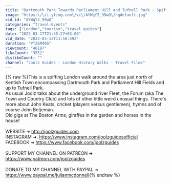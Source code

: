 ```yaml
---
title: "Dartmouth Park Towards Parliament Hill and Tufnell Park - Spiffing London Walk"
image: "https:\/\/i.ytimg.com\/vi\/AYWqY2_99wQ\/hqdefault.jpg"
vid_id: "AYWqY2_99wQ"
categories: "Travel-Events"
tags: ["London","tourism","travel guides"]
date: "2022-03-17T21:35:27+03:00"
vid_date: "2022-03-13T11:58:49Z"
duration: "PT26M40S"
viewcount: "46197"
likeCount: "3552"
dislikeCount: ""
channel: "Joolz Guides - London History Walks - Travel Films"
---
```

{% raw %}This is a spiffing London walk around the area just north of Kentish Town encompassing Dartmouth Park and Parliament Hill Fields and up to Tufnell Park.<br />As usual Joolz talks about the underground river Fleet, the Forum (aka The Town and Country Club) and lots of other little weird unusual things. There's more about John Keats, cricket (players versus gentlemen), hymns and of course John Betjeman. <br />Old gigs at The Boston Arms, giraffes in the garden and horses in the house!<br /><br />WEBSITE  ➜  <a rel="nofollow" target="blank" href="http://joolzguides.com">http://joolzguides.com</a><br />INSTAGRAM ➜. <a rel="nofollow" target="blank" href="https://www.instagram.com/joolzguidesofficial">https://www.instagram.com/joolzguidesofficial</a><br />FACEBOOK ➜  <a rel="nofollow" target="blank" href="https://www.facebook.com/joolzguides">https://www.facebook.com/joolzguides</a><br /><br />SUPPORT MY CHANNEL ON PATREON ➜ <a rel="nofollow" target="blank" href="https://www.patreon.com/joolzguides">https://www.patreon.com/joolzguides</a><br /><br />DONATE TO MY CHANNEL WITH PAYPAL ➜ <a rel="nofollow" target="blank" href="https://www.paypal.me/julianmcdonnell">https://www.paypal.me/julianmcdonnell</a>{% endraw %}
